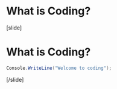 # What is Coding?

[slide]
# What is Coding?
```cs live
Console.WriteLine("Welcome to coding");
```
[/slide]
